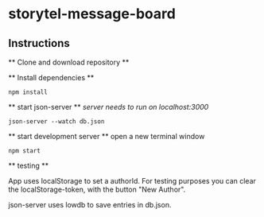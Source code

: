# storytel-message-board

## Instructions

** Clone and download repository **

** Install dependencies **

`npm install`

** start json-server **
_server needs to run on localhost:3000_

`json-server --watch db.json`

** start development server **
open a new terminal window

`npm start`

** testing **

App uses localStorage to set a authorId. For testing purposes you can clear the localStorage-token, with the button "New Author".

json-server uses lowdb to save entries in db.json.
